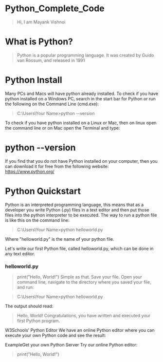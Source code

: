 # Python_Complete_Code
> Hi, I am Mayank Vishnoi
# What is Python?
> Python is a popular programming language. It was created by Guido van Rossum, and released in 1991

# Python Install
Many PCs and Macs will have python already installed.
To check if you have python installed on a Windows PC, search in the start bar for Python or run the following on the Command Line (cmd.exe):
> C:\Users\Your Name>python --version

To check if you have python installed on a Linux or Mac, then on linux open the command line or on Mac open the Terminal and type:

# python --version
If you find that you do not have Python installed on your computer, then you can download it for free from the following website: https://www.python.org/

# Python Quickstart
Python is an interpreted programming language, this means that as a developer you write Python (.py) files in a text editor and then put those files into the python interpreter to be executed.
The way to run a python file is like this on the command line:

> C:\Users\Your Name>python helloworld.py

Where "helloworld.py" is the name of your python file.

Let's write our first Python file, called helloworld.py, which can be done in any text editor.

### helloworld.py
> print("Hello, World!")
Simple as that. Save your file. Open your command line, navigate to the directory where you saved your file, and run:

> C:\Users\Your Name>python helloworld.py

The output should read:

> Hello, World!
Congratulations, you have written and executed your first Python program.

W3Schools' Python Editor
We have an online Python editor where you can execute your own Python code and see the result:

ExampleGet your own Python Server
Try our online Python editor:

> print("Hello, World!")
